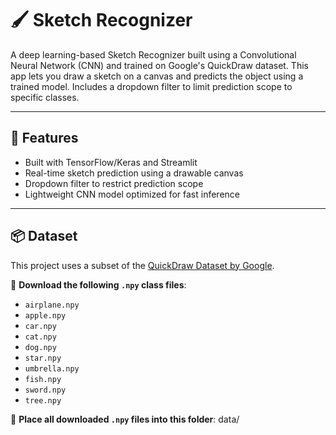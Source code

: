 # 🖌️ Sketch Recognizer

A deep learning-based Sketch Recognizer built using a Convolutional Neural Network (CNN) and trained on Google's QuickDraw dataset. This app lets you draw a sketch on a canvas and predicts the object using a trained model. Includes a dropdown filter to limit prediction scope to specific classes.

---

## 🚀 Features

- Built with TensorFlow/Keras and Streamlit  
- Real-time sketch prediction using a drawable canvas  
- Dropdown filter to restrict prediction scope  
- Lightweight CNN model optimized for fast inference  

---

## 📦 Dataset

This project uses a subset of the [QuickDraw Dataset by Google](https://quickdraw.withgoogle.com/data).

🔗 **Download the following `.npy` class files**:
- `airplane.npy`
- `apple.npy`
- `car.npy`
- `cat.npy`
- `dog.npy`
- `star.npy`
- `umbrella.npy`
- `fish.npy`
- `sword.npy`
- `tree.npy`

📁 **Place all downloaded `.npy` files into this folder**:
data/

